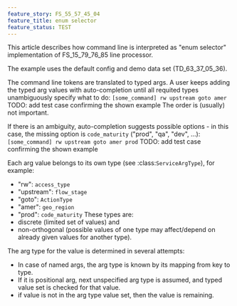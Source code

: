 ```yaml
---
feature_story: FS_55_57_45_04
feature_title: enum selector
feature_status: TEST
---
```


This article describes how command line is interpreted
as "enum selector" implementation of FS_15_79_76_85 line processor.

The example uses the default config and demo data set (TD_63_37_05_36).

The command line tokens are translated to typed args.
A user keeps adding the typed arg values with auto-completion
until all requited types unambiguously specify what to do:
    `[some_command] rw upstream goto amer`
TODO: add test case confirming the shown example
The order is (usually) not important.

If there is an ambiguity, auto-completion suggests possible options -
in this case, the missing option is `code_maturity` ("prod", "qa", "dev", ...):
    `[some_command] rw upstream goto amer prod`
TODO: add test case confirming the shown example

Each arg value belongs to its own type (see :class:`ServiceArgType`), for example:
*   "rw": `access_type`
*   "upstream": `flow_stage`
*   "goto": `ActionType`
*   "amer": `geo_region`
*   "prod": `code_maturity`
These types are:
*   discrete (limited set of values) and
*   non-orthogonal (possible values of one type may affect/depend on already given values for another type).

The arg type for the value is determined in several attempts:
*   In case of named args, the arg type is known by its mapping from key to type.
*   If it is positional arg, next unspecified arg type is assumed, and typed value set is checked for that value.
*   if value is not in the arg type value set, then the value is remaining.
